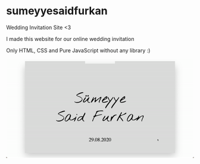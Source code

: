 # sumeyyesaidfurkan
Wedding Invitation Site &lt;3

I made this website for our online wedding invitation

Only HTML, CSS and Pure JavaScript without any library :)

![Sumeyye - Said Furkan Invitation](/sumeyye-saidfurkan.gif)
